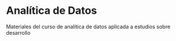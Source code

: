# Analítica de Datos
Materiales del curso de analítica de datos aplicada a estudios sobre desarrollo
